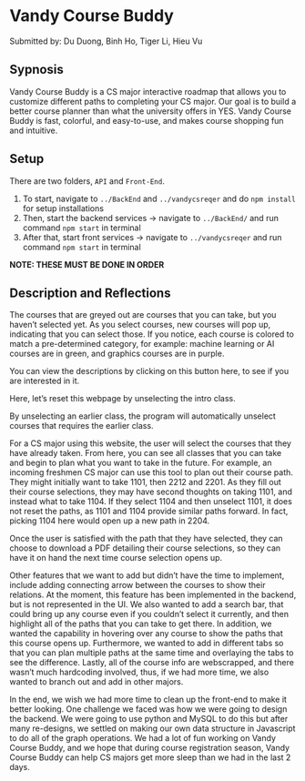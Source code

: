 # Vandy Course Buddy

Submitted by: Du Duong, Binh Ho, Tiger Li, Hieu Vu

## Sypnosis

Vandy Course Buddy is a CS major interactive roadmap that allows you to customize different paths to completing your CS major. Our goal is to build a better course planner than what the university offers in YES. Vandy Course Buddy is fast, colorful, and easy-to-use, and makes course shopping fun and intuitive.

## Setup

There are two folders, `API` and `Front-End`.

1. To start, navigate to `../BackEnd` and `../vandycsreqer` and do `npm install` for setup installations
2. Then, start the backend services -> navigate to `../BackEnd/` and run command `npm start` in terminal
3. After that, start front services -> navigate to `../vandycsreqer` and run command `npm start` in terminal

**NOTE: THESE MUST BE DONE IN ORDER**

## Description and Reflections
The courses that are greyed out are courses that you can take, but you haven’t selected yet. As you select courses, new courses will pop up, indicating that you can select those. If you notice, each course is colored to match a pre-determined category, for example: machine learning or AI courses are in green, and graphics courses are in purple.

 

You can view the descriptions by clicking on this button here, to see if you are interested in it.  

 

Here, let’s reset this webpage by unselecting the intro class.

 

By unselecting an earlier class, the program will automatically unselect courses that requires the earlier class.

 

For a CS major using this website, the user will select the courses that they have already taken. From here, you can see all classes that you can take and begin to plan what you want to take in the future. For example, an incoming freshmen CS major can use this tool to plan out their course path. They might initially want to take 1101, then 2212 and 2201. As they fill out their course selections, they may have second thoughts on taking 1101, and instead what to take 1104. If they select 1104 and then unselect 1101, it does not reset the paths, as 1101 and 1104 provide similar paths forward. In fact, picking 1104 here would open up a new path in 2204.

 

Once the user is satisfied with the path that they have selected, they can choose to download a PDF detailing their course selections, so they can have it on hand the next time course selection opens up.

 

Other features that we want to add but didn’t have the time to implement, include adding connecting arrow between the courses to show their relations. At the moment, this feature has been implemented in the backend, but is not represented in the UI. We also wanted to add a search bar, that could bring up any course even if you couldn’t select it currently, and then highlight all of the paths that you can take to get there. In addition, we wanted the capability in hovering over any course to show the paths that this course opens up. Furthermore, we wanted to add in different tabs so that you can plan multiple paths at the same time and overlaying the tabs to see the difference. Lastly, all of the course info are webscrapped, and there wasn’t much hardcoding involved, thus, if we had more time, we also wanted to branch out and add in other majors.

 

In the end, we wish we had more time to clean up the front-end to make it better looking. One challenge we faced was how we were going to design the backend. We were going to use python and MySQL to do this but after many re-designs, we settled on making our own data structure in Javascript to do all of the graph operations. We had a lot of fun working on Vandy Course Buddy, and we hope that during course registration season, Vandy Course Buddy can help CS majors get more sleep than we had in the last 2 days.
